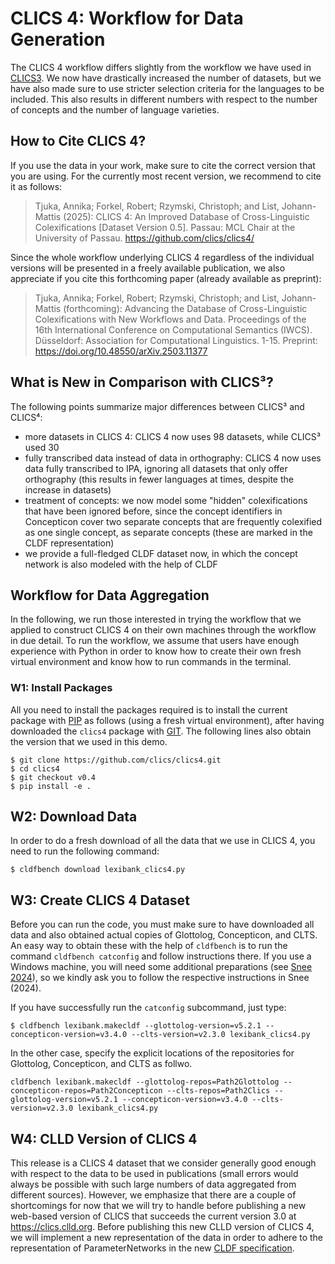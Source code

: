 # CLICS 4: Workflow for Data Generation

The CLICS 4 workflow differs slightly from the workflow we have used in [CLICS3](https://github.com/clics/clics3). We now have drastically increased the number of datasets, but we have also made sure to use stricter selection criteria for the languages to be included. This also results in different numbers with respect to the number of concepts and the number of language varieties. 

## How to Cite CLICS 4?

If you use the data in your work, make sure to cite the correct version that you are using. For the currently most recent version, we recommend to cite it as follows:

> Tjuka, Annika; Forkel, Robert; Rzymski, Christoph; and List, Johann-Mattis (2025): CLICS 4: An Improved Database of Cross-Linguistic Colexifications [Dataset Version 0.5]. Passau: MCL Chair at the University of Passau. https://github.com/clics/clics4/

Since the whole workflow underlying CLICS 4 regardless of the individual versions will be presented in a freely available publication, we also appreciate if you cite this forthcoming paper (already available as preprint):

> Tjuka, Annika; Forkel, Robert; Rzymski, Christoph; and List, Johann-Mattis (forthcoming): Advancing the Database of Cross-Linguistic Colexifications with New Workflows and Data. Proceedings of the 16th International Conference on Computational Semantics (IWCS). Düsseldorf: Association for Computational Linguistics. 1-15. Preprint: https://doi.org/10.48550/arXiv.2503.11377

## What is New in Comparison with CLICS³?

The following points summarize major differences between CLICS³ and CLICS⁴:

- more datasets in CLICS 4: CLICS 4 now uses 98 datasets, while CLICS³ used 30
- fully transcribed data instead of data in orthography: CLICS 4 now uses data fully transcribed to IPA, ignoring all datasets that only offer orthography (this results in fewer languages at times, despite the increase in datasets)
- treatment of concepts: we now model some "hidden" colexifications that have been ignored before, since the concept identifiers in Concepticon cover two separate concepts that are frequently colexified as one single concept, as separate concepts (these are marked in the CLDF representation)
- we provide a full-fledged CLDF dataset now, in which the concept network is also modeled with the help of CLDF

## Workflow for Data Aggregation

In the following, we run those interested in trying the workflow that we applied to construct CLICS 4 on their own machines through the workflow in due detail. To run the workflow, we assume that users have enough experience with Python in order to know how to create their own fresh virtual environment and know how to run commands in the terminal. 

### W1: Install Packages

All you need to install the packages required is to install the current package with [PIP](https://pypi.org/project/pip) as follows (using a fresh virtual environment), after having downloaded the `clics4` package with [GIT](https://git-scm.com). The following lines also obtain the version that we used in this demo.
```
$ git clone https://github.com/clics/clics4.git
$ cd clics4
$ git checkout v0.4
$ pip install -e .
```

## W2: Download Data

In order to do a fresh download of all the data that we use in CLICS 4, you need to run the following command:

```
$ cldfbench download lexibank_clics4.py
```

## W3: Create CLICS 4 Dataset

Before you can run the code, you must make sure to have downloaded all data and also obtained actual copies of Glottolog, Concepticon, and CLTS. An easy way to obtain these with the help of `cldfbench` is to run the command `cldfbench catconfig` and follow instructions there. If you use a Windows machine, you will need some additional preparations (see [Snee 2024](https://calc.hypotheses.org/7852)), so we kindly ask you to follow the respective instructions in Snee (2024).

If you have successfully run the `catconfig` subcommand, just type:

```
$ cldfbench lexibank.makecldf --glottolog-version=v5.2.1 --concepticon-version=v3.4.0 --clts-version=v2.3.0 lexibank_clics4.py
```

In the other case, specify the explicit locations of the repositories for Glottolog, Concepticon, and CLTS as follwo.

```
cldfbench lexibank.makecldf --glottolog-repos=Path2Glottolog --concepticon-repos=Path2Concepticon --clts-repos=Path2Clics --glottolog-version=v5.2.1 --concepticon-version=v3.4.0 --clts-version=v2.3.0 lexibank_clics4.py
```

## W4: CLLD Version of CLICS 4

This release is a CLICS 4 dataset that we consider generally good enough with respect to the data to be used in publications (small errors would always be possible with such large numbers of data aggregated from different sources). However, we emphasize that there are a couple of shortcomings for now that we will try to handle before publishing a new web-based version of CLICS that succeeds the current version 3.0 at https://clics.clld.org. Before publishing this new CLLD version of CLICS 4, we will implement a new representation of the data in order to adhere to the representation of ParameterNetworks in the new [CLDF specification](https://cldf.clld.org).  
